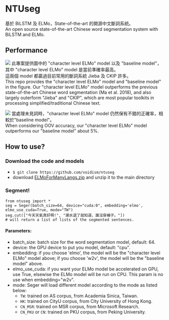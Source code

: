 # NTUseg
基於 BiLSTM 及 ELMo，State-of-the-art 的開源中文斷詞系統。  
An open source state-of-the-art Chinese word segmentation system with BiLSTM and ELMo.


## Performance
![](https://i.imgur.com/H9w9EFm.png)
此專案提供圖中的 "character level ELMo" model 以及 "baseline model"，其中 "character level ELMo" model 是當前準確率最高。  
這兩個 model 都贏過目前常用的斷詞系統 Jieba 及 CKIP 許多。  
This repo provides the "character level ELMo" model and "baseline model" in the figure. Our "character level ELMo" model outperforms the previous state-of-the-art Chinese word segmentation (Ma et al. 2018), and also largely outerform "Jieba" and "CKIP", which are most popular toolkits in processing simplified/traditional Chinese text.


![](https://i.imgur.com/Iw0zffr.png)
當處理未見詞時，"character level ELMo" model 仍然保有不錯的正確率，相較於"baseline model"。  
When considering OOV accuracy, our "character level ELMo" model outperforms our "baseline model" about 5%.

## How to use?
### Download the code and models
  - `$ git clone https://github.com/voidism/ntuseg`
  - download [ELMoForManyLangs.zip](https://www.dropbox.com/s/eiya6ztmjopprsm/ELMoForManyLangs.zip?dl=0) and unzip it to the main directory
### Segment!
  ```
  from ntuseg import *
  seg = Seger(batch_size=64, device="cuda:0", embedding='elmo', elmo_use_cuda=True, mode="TW")
  seg.cut(["今天天氣真好啊!", "潮水退了就知道，誰沒穿褲子。"])
  # will return a list of lists of the segmented sentences.
  ```
#### Parameters:
  - batch_size: batch size for the word segmentation model, default: 64.
  - device: the GPU device to put you model, default: "cpu".
  - embedding: if you choose 'elmo', the model will be the "character level ELMo" model above; if you choose 'w2v', the model will be the "baseline model" above.
  - elmo_use_cuda: if you want your ELMo model be accelerated on GPU, use True, elsewise the ELMo model will be run on CPU. This param is no use when embedding="w2v".
  - mode: Seger will load different model according to the mode as listed below:
    - `TW`: trained on AS corpus, from Academia Sinica, Taiwan.
    - `HK`: trained on CityU corpus, from City University of Hong Kong.
    - `CN_MSR`: trained on MSR corpus, from Microsoft Research.
    - `CN_PKU` or `CN`: trained on PKU corpus, from Peking University.
  
